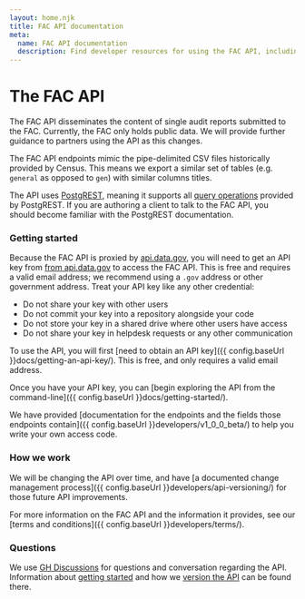 ```yaml
---
layout: home.njk
title: FAC API documentation
meta:
  name: FAC API documentation
  description: Find developer resources for using the FAC API, including how to obtain a key and terms and conditions.
---
```


# The FAC API

The FAC API disseminates the content of single audit reports submitted to the FAC. Currently, the FAC only holds public data. We will provide further guidance to partners using the API as this changes. 

The FAC API endpoints mimic the pipe-delimited CSV files historically provided by Census. This means we export a similar set of tables (e.g. `general` as opposed to `gen`) with similar columns titles.

The API uses [PostgREST](https://postgrest.org), meaning it supports all [query operations](https://postgrest.org/en/stable/references/api/tables_views.html) provided by PostgREST. If you are authoring a client to talk to the FAC API, you should become familiar with the PostgREST documentation.

### Getting started

Because the FAC API is proxied by [api.data.gov](https://api.data.gov/), you will need to get an API key from [from api.data.gov](https://api.data.gov/signup/) to access the FAC API. This is free and requires a valid email address; we recommend using a `.gov` address or other government address. Treat your API key like any other credential:
- Do not share your key with other users
- Do not commit your key into a repository alongside your code
- Do not store your key in a shared drive where other users have access
- Do not share your key in helpdesk requests or any other communication

To use the API, you will first [need to obtain an API key]({{ config.baseUrl }}docs/getting-an-api-key/). This is free, and only requires a valid email address. 

Once you have your API key, you can [begin exploring the API from the command-line]({{ config.baseUrl }}docs/getting-started/).

We have provided [documentation for the endpoints and the fields those endpoints contain]({{ config.baseUrl }}developers/v1_0_0_beta/) to help you write your own access code.

### How we work

We will be changing the API over time, and have [a documented change management process]({{ config.baseUrl }}developers/api-versioning/) for those future API improvements.

For more information on the FAC API and the information it provides, see our [terms and conditions]({{ config.baseUrl }}developers/terms/).

### Questions

We use [GH Discussions](https://github.com/GSA-TTS/FAC/discussions) for questions and conversation regarding the API. Information about [getting started](https://github.com/GSA-TTS/FAC/discussions/1066) and how we [version the API](https://github.com/GSA-TTS/FAC/discussions/1465) can be found there. 

